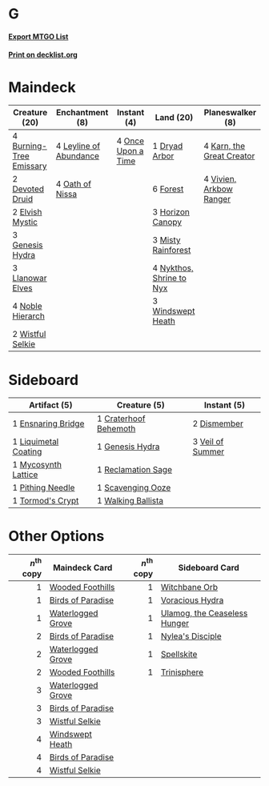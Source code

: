 # G

#### [Export MTGO List](../collection/G/G.txt)
#### [Print on decklist.org](http://decklist.org/?deckmain=4%09Burning-Tree%20Emissary%0A2%09Devoted%20Druid%0A1%09Dryad%20Arbor%0A2%09Elvish%20Mystic%0A6%09Forest%0A3%09Genesis%20Hydra%0A3%09Horizon%20Canopy%0A4%09Karn,%20the%20Great%20Creator%0A4%09Leyline%20of%20Abundance%0A3%09Llanowar%20Elves%0A3%09Misty%20Rainforest%0A4%09Noble%20Hierarch%0A4%09Nykthos,%20Shrine%20to%20Nyx%0A4%09Oath%20of%20Nissa%0A4%09Once%20Upon%20a%20Time%0A4%09Vivien,%20Arkbow%20Ranger%0A3%09Windswept%20Heath%0A2%09Wistful%20Selkie&deckside=1%09Craterhoof%20Behemoth%0A2%09Dismember%0A1%09Ensnaring%20Bridge%0A1%09Genesis%20Hydra%0A1%09Liquimetal%20Coating%0A1%09Mycosynth%20Lattice%0A1%09Pithing%20Needle%0A1%09Reclamation%20Sage%0A1%09Scavenging%20Ooze%0A1%09Tormod's%20Crypt%0A3%09Veil%20of%20Summer%0A1%09Walking%20Ballista)
# Maindeck

|                                          Creature (20)                                           |                                         Enchantment (8)                                         |                                         Instant (4)                                         |                                             Land (20)                                             |                                          Planeswalker (8)                                          |
|--------------------------------------------------------------------------------------------------|-------------------------------------------------------------------------------------------------|---------------------------------------------------------------------------------------------|---------------------------------------------------------------------------------------------------|----------------------------------------------------------------------------------------------------|
|4 [Burning-Tree Emissary](http://gatherer.wizards.com/Pages/Card/Details.aspx?multiverseid=426627)|4 [Leyline of Abundance](http://gatherer.wizards.com/Pages/Card/Details.aspx?multiverseid=466933)|4 [Once Upon a Time](http://gatherer.wizards.com/Pages/Card/Details.aspx?multiverseid=473131)|1 [Dryad Arbor](http://gatherer.wizards.com/Pages/Card/Details.aspx?multiverseid=136196)           |4 [Karn, the Great Creator](http://gatherer.wizards.com/Pages/Card/Details.aspx?multiverseid=460928)|
|2 [Devoted Druid](http://gatherer.wizards.com/Pages/Card/Details.aspx?multiverseid=135500)        |4 [Oath of Nissa](http://gatherer.wizards.com/Pages/Card/Details.aspx?multiverseid=407650)       |                                                                                             |6 [Forest](http://gatherer.wizards.com/Pages/Card/Details.aspx?multiverseid=439860)                |4 [Vivien, Arkbow Ranger](http://gatherer.wizards.com/Pages/Card/Details.aspx?multiverseid=466953)  |
|2 [Elvish Mystic](http://gatherer.wizards.com/Pages/Card/Details.aspx?multiverseid=389499)        |                                                                                                 |                                                                                             |3 [Horizon Canopy](http://gatherer.wizards.com/Pages/Card/Details.aspx?multiverseid=409571)        |                                                                                                    |
|3 [Genesis Hydra](http://gatherer.wizards.com/Pages/Card/Details.aspx?multiverseid=438729)        |                                                                                                 |                                                                                             |3 [Misty Rainforest](http://gatherer.wizards.com/Pages/Card/Details.aspx?multiverseid=405102)      |                                                                                                    |
|3 [Llanowar Elves](http://gatherer.wizards.com/Pages/Card/Details.aspx?multiverseid=129626)       |                                                                                                 |                                                                                             |4 [Nykthos, Shrine to Nyx](http://gatherer.wizards.com/Pages/Card/Details.aspx?multiverseid=373713)|                                                                                                    |
|4 [Noble Hierarch](http://gatherer.wizards.com/Pages/Card/Details.aspx?multiverseid=179434)       |                                                                                                 |                                                                                             |3 [Windswept Heath](http://gatherer.wizards.com/Pages/Card/Details.aspx?multiverseid=405115)       |                                                                                                    |
|2 [Wistful Selkie](http://gatherer.wizards.com/Pages/Card/Details.aspx?multiverseid=405453)       |                                                                                                 |                                                                                             |                                                                                                   |                                                                                                    |


# Sideboard

|                                         Artifact (5)                                          |                                          Creature (5)                                          |                                        Instant (5)                                        |
|-----------------------------------------------------------------------------------------------|------------------------------------------------------------------------------------------------|-------------------------------------------------------------------------------------------|
|1 [Ensnaring Bridge](http://gatherer.wizards.com/Pages/Card/Details.aspx?multiverseid=15866)   |1 [Craterhoof Behemoth](http://gatherer.wizards.com/Pages/Card/Details.aspx?multiverseid=240027)|2 [Dismember](http://gatherer.wizards.com/Pages/Card/Details.aspx?multiverseid=382182)     |
|1 [Liquimetal Coating](http://gatherer.wizards.com/Pages/Card/Details.aspx?multiverseid=389578)|1 [Genesis Hydra](http://gatherer.wizards.com/Pages/Card/Details.aspx?multiverseid=438729)      |3 [Veil of Summer](http://gatherer.wizards.com/Pages/Card/Details.aspx?multiverseid=466952)|
|1 [Mycosynth Lattice](http://gatherer.wizards.com/Pages/Card/Details.aspx?multiverseid=446209) |1 [Reclamation Sage](http://gatherer.wizards.com/Pages/Card/Details.aspx?multiverseid=389651)   |                                                                                           |
|1 [Pithing Needle](http://gatherer.wizards.com/Pages/Card/Details.aspx?multiverseid=129526)    |1 [Scavenging Ooze](http://gatherer.wizards.com/Pages/Card/Details.aspx?multiverseid=420783)    |                                                                                           |
|1 [Tormod's Crypt](http://gatherer.wizards.com/Pages/Card/Details.aspx?multiverseid=389723)    |1 [Walking Ballista](http://gatherer.wizards.com/Pages/Card/Details.aspx?multiverseid=423848)   |                                                                                           |


# Other Options

|*n*<sup>th</sup> copy|                                       Maindeck Card                                        |*n*<sup>th</sup> copy|                                            Sideboard Card                                             |
|--------------------:|--------------------------------------------------------------------------------------------|--------------------:|-------------------------------------------------------------------------------------------------------|
|                    1|[Wooded Foothills](http://gatherer.wizards.com/Pages/Card/Details.aspx?multiverseid=405116) |                    1|[Witchbane Orb](http://gatherer.wizards.com/Pages/Card/Details.aspx?multiverseid=233240)               |
|                    1|[Birds of Paradise](http://gatherer.wizards.com/Pages/Card/Details.aspx?multiverseid=129906)|                    1|[Voracious Hydra](http://gatherer.wizards.com/Pages/Card/Details.aspx?multiverseid=466954)             |
|                    1|[Waterlogged Grove](http://gatherer.wizards.com/Pages/Card/Details.aspx?multiverseid=464198)|                    1|[Ulamog, the Ceaseless Hunger](http://gatherer.wizards.com/Pages/Card/Details.aspx?multiverseid=402079)|
|                    2|[Birds of Paradise](http://gatherer.wizards.com/Pages/Card/Details.aspx?multiverseid=129906)|                    1|[Nylea's Disciple](http://gatherer.wizards.com/Pages/Card/Details.aspx?multiverseid=373498)            |
|                    2|[Waterlogged Grove](http://gatherer.wizards.com/Pages/Card/Details.aspx?multiverseid=464198)|                    1|[Spellskite](http://gatherer.wizards.com/Pages/Card/Details.aspx?multiverseid=397743)                  |
|                    2|[Wooded Foothills](http://gatherer.wizards.com/Pages/Card/Details.aspx?multiverseid=405116) |                    1|[Trinisphere](http://gatherer.wizards.com/Pages/Card/Details.aspx?multiverseid=43545)                  |
|                    3|[Waterlogged Grove](http://gatherer.wizards.com/Pages/Card/Details.aspx?multiverseid=464198)|                     |                                                                                                       |
|                    3|[Birds of Paradise](http://gatherer.wizards.com/Pages/Card/Details.aspx?multiverseid=129906)|                     |                                                                                                       |
|                    3|[Wistful Selkie](http://gatherer.wizards.com/Pages/Card/Details.aspx?multiverseid=405453)   |                     |                                                                                                       |
|                    4|[Windswept Heath](http://gatherer.wizards.com/Pages/Card/Details.aspx?multiverseid=405115)  |                     |                                                                                                       |
|                    4|[Birds of Paradise](http://gatherer.wizards.com/Pages/Card/Details.aspx?multiverseid=129906)|                     |                                                                                                       |
|                    4|[Wistful Selkie](http://gatherer.wizards.com/Pages/Card/Details.aspx?multiverseid=405453)   |                     |                                                                                                       |

